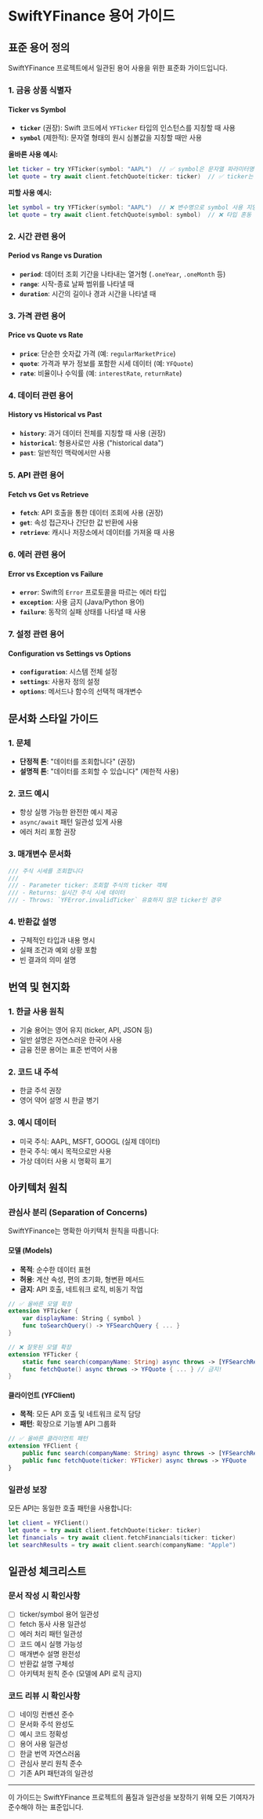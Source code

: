 # SwiftYFinance 용어 가이드

## 표준 용어 정의

SwiftYFinance 프로젝트에서 일관된 용어 사용을 위한 표준화 가이드입니다.

### 1. 금융 상품 식별자

#### Ticker vs Symbol
- **`ticker`** (권장): Swift 코드에서 `YFTicker` 타입의 인스턴스를 지칭할 때 사용
- **`symbol`** (제한적): 문자열 형태의 원시 심볼값을 지칭할 때만 사용

**올바른 사용 예시:**
```swift
let ticker = try YFTicker(symbol: "AAPL")  // ✅ symbol은 문자열 파라미터명
let quote = try await client.fetchQuote(ticker: ticker)  // ✅ ticker는 YFTicker 인스턴스
```

**피할 사용 예시:**
```swift
let symbol = try YFTicker(symbol: "AAPL")  // ❌ 변수명으로 symbol 사용 지양
let quote = try await client.fetchQuote(symbol: symbol)  // ❌ 타입 혼동
```

### 2. 시간 관련 용어

#### Period vs Range vs Duration
- **`period`**: 데이터 조회 기간을 나타내는 열거형 (`.oneYear`, `.oneMonth` 등)
- **`range`**: 시작-종료 날짜 범위를 나타낼 때
- **`duration`**: 시간의 길이나 경과 시간을 나타낼 때

### 3. 가격 관련 용어

#### Price vs Quote vs Rate
- **`price`**: 단순한 숫자값 가격 (예: `regularMarketPrice`)
- **`quote`**: 가격과 부가 정보를 포함한 시세 데이터 (예: `YFQuote`)
- **`rate`**: 비율이나 수익률 (예: `interestRate`, `returnRate`)

### 4. 데이터 관련 용어

#### History vs Historical vs Past
- **`history`**: 과거 데이터 전체를 지칭할 때 사용 (권장)
- **`historical`**: 형용사로만 사용 ("historical data")
- **`past`**: 일반적인 맥락에서만 사용

### 5. API 관련 용어

#### Fetch vs Get vs Retrieve
- **`fetch`**: API 호출을 통한 데이터 조회에 사용 (권장)
- **`get`**: 속성 접근자나 간단한 값 반환에 사용
- **`retrieve`**: 캐시나 저장소에서 데이터를 가져올 때 사용

### 6. 에러 관련 용어

#### Error vs Exception vs Failure
- **`error`**: Swift의 `Error` 프로토콜을 따르는 에러 타입
- **`exception`**: 사용 금지 (Java/Python 용어)
- **`failure`**: 동작의 실패 상태를 나타낼 때 사용

### 7. 설정 관련 용어

#### Configuration vs Settings vs Options
- **`configuration`**: 시스템 전체 설정
- **`settings`**: 사용자 정의 설정
- **`options`**: 메서드나 함수의 선택적 매개변수

## 문서화 스타일 가이드

### 1. 문체
- **단정적 톤**: "데이터를 조회합니다" (권장)
- **설명적 톤**: "데이터를 조회할 수 있습니다" (제한적 사용)

### 2. 코드 예시
- 항상 실행 가능한 완전한 예시 제공
- `async/await` 패턴 일관성 있게 사용
- 에러 처리 포함 권장

### 3. 매개변수 문서화
```swift
/// 주식 시세를 조회합니다
/// 
/// - Parameter ticker: 조회할 주식의 ticker 객체
/// - Returns: 실시간 주식 시세 데이터
/// - Throws: `YFError.invalidTicker` 유효하지 않은 ticker인 경우
```

### 4. 반환값 설명
- 구체적인 타입과 내용 명시
- 실패 조건과 예외 상황 포함
- 빈 결과의 의미 설명

## 번역 및 현지화

### 1. 한글 사용 원칙
- 기술 용어는 영어 유지 (ticker, API, JSON 등)
- 일반 설명은 자연스러운 한국어 사용
- 금융 전문 용어는 표준 번역어 사용

### 2. 코드 내 주석
- 한글 주석 권장
- 영어 약어 설명 시 한글 병기

### 3. 예시 데이터
- 미국 주식: AAPL, MSFT, GOOGL (실제 데이터)
- 한국 주식: 예시 목적으로만 사용
- 가상 데이터 사용 시 명확히 표기

## 아키텍처 원칙

### 관심사 분리 (Separation of Concerns)

SwiftYFinance는 명확한 아키텍처 원칙을 따릅니다:

#### 모델 (Models)
- **목적**: 순수한 데이터 표현
- **허용**: 계산 속성, 편의 초기화, 형변환 메서드
- **금지**: API 호출, 네트워크 로직, 비동기 작업

```swift
// ✅ 올바른 모델 확장
extension YFTicker {
    var displayName: String { symbol }
    func toSearchQuery() -> YFSearchQuery { ... }
}

// ❌ 잘못된 모델 확장  
extension YFTicker {
    static func search(companyName: String) async throws -> [YFSearchResult] { ... } // 금지!
    func fetchQuote() async throws -> YFQuote { ... } // 금지!
}
```

#### 클라이언트 (YFClient)
- **목적**: 모든 API 호출 및 네트워크 로직 담당
- **패턴**: 확장으로 기능별 API 그룹화

```swift
// ✅ 올바른 클라이언트 패턴
extension YFClient {
    public func search(companyName: String) async throws -> [YFSearchResult]
    public func fetchQuote(ticker: YFTicker) async throws -> YFQuote
}
```

### 일관성 보장
모든 API는 동일한 호출 패턴을 사용합니다:

```swift
let client = YFClient()
let quote = try await client.fetchQuote(ticker: ticker)
let financials = try await client.fetchFinancials(ticker: ticker)  
let searchResults = try await client.search(companyName: "Apple")
```

## 일관성 체크리스트

### 문서 작성 시 확인사항
- [ ] ticker/symbol 용어 일관성
- [ ] fetch 동사 사용 일관성
- [ ] 에러 처리 패턴 일관성
- [ ] 코드 예시 실행 가능성
- [ ] 매개변수 설명 완전성
- [ ] 반환값 설명 구체성
- [ ] 아키텍처 원칙 준수 (모델에 API 로직 금지)

### 코드 리뷰 시 확인사항
- [ ] 네이밍 컨벤션 준수
- [ ] 문서화 주석 완성도
- [ ] 예시 코드 정확성
- [ ] 용어 사용 일관성
- [ ] 한글 번역 자연스러움
- [ ] 관심사 분리 원칙 준수
- [ ] 기존 API 패턴과의 일관성

---

이 가이드는 SwiftYFinance 프로젝트의 품질과 일관성을 보장하기 위해 모든 기여자가 준수해야 하는 표준입니다.